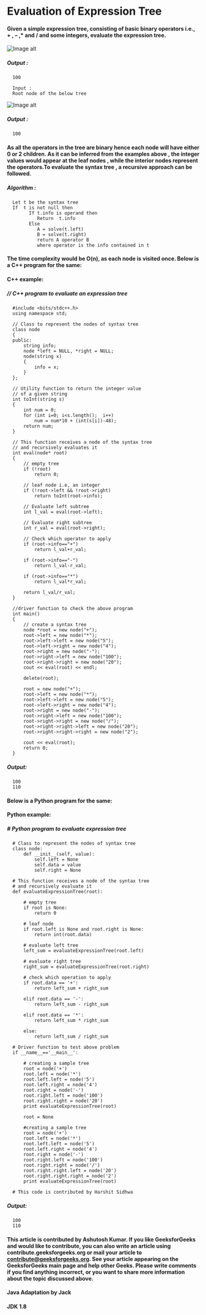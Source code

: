 # Evaluation of Expression Tree

####   Given a simple expression tree, consisting of basic binary operators i.e., + , – ,* and / and some integers, evaluate the expression tree.

![Image alt](https://github.com/Jackkobec/EvaluationofExpressionTree/blob/master/src/resources/1.png)

##### Output :
      100
      
      Input :
      Root node of the below tree
      
![Image alt](https://github.com/Jackkobec/EvaluationofExpressionTree/blob/master/src/resources/2.png)


##### Output :
      100


#### As all the operators in the tree are binary hence each node will have either 0 or 2 children. As it can be inferred from the examples above , the integer values would appear at the leaf nodes , while the interior nodes represent the operators.To evaluate the syntax tree , a recursive approach can be followed.

##### Algorithm :
      Let t be the syntax tree
      If  t is not null then
            If t.info is operand then  
               Return  t.info
            Else
               A = solve(t.left)
               B = solve(t.right)
               return A operator B
               where operator is the info contained in t



#### The time complexity would be O(n), as each node is visited once. Below is a C++ program for the same:

#### C++ example: 
##### // C++ program to evaluate an expression tree
      #include <bits/stdc++.h>
      using namespace std;
       
      // Class to represent the nodes of syntax tree
      class node
      {
      public:
          string info;
          node *left = NULL, *right = NULL;
          node(string x)
          {
              info = x;
          }
      };
       
      // Utility function to return the integer value
      // of a given string
      int toInt(string s)
      {
          int num = 0;
          for (int i=0; i<s.length();  i++)
              num = num*10 + (int(s[i])-48);
          return num;
      }
       
      // This function receives a node of the syntax tree
      // and recursively evaluates it
      int eval(node* root)
      {
          // empty tree
          if (!root)
              return 0;
       
          // leaf node i.e, an integer
          if (!root->left && !root->right)
              return toInt(root->info);
       
          // Evaluate left subtree
          int l_val = eval(root->left);
       
          // Evaluate right subtree
          int r_val = eval(root->right);
       
          // Check which operator to apply
          if (root->info=="+")
              return l_val+r_val;
       
          if (root->info=="-")
              return l_val-r_val;
       
          if (root->info=="*")
              return l_val*r_val;
       
          return l_val/r_val;
      }
       
      //driver function to check the above program
      int main()
      {
          // create a syntax tree
          node *root = new node("+");
          root->left = new node("*");
          root->left->left = new node("5");
          root->left->right = new node("4");
          root->right = new node("-");
          root->right->left = new node("100");
          root->right->right = new node("20");
          cout << eval(root) << endl;
       
          delete(root);
       
          root = new node("+");
          root->left = new node("*");
          root->left->left = new node("5");
          root->left->right = new node("4");
          root->right = new node("-");
          root->right->left = new node("100");
          root->right->right = new node("/");
          root->right->right->left = new node("20");
          root->right->right->right = new node("2");
       
          cout << eval(root);
          return 0;
      }

##### Output:
      100
      110
      
#### Below is a Python program for the same:     
    
#### Python example:    
      
##### # Python program to evaluate expression tree
       
      # Class to represent the nodes of syntax tree
      class node:
          def __init__(self, value):
              self.left = None
              self.data = value
              self.right = None
       
      # This function receives a node of the syntax tree
      # and recursively evaluate it
      def evaluateExpressionTree(root):
       
          # empty tree
          if root is None:
              return 0
       
          # leaf node
          if root.left is None and root.right is None:
              return int(root.data)
       
          # evaluate left tree
          left_sum = evaluateExpressionTree(root.left)
       
          # evaluate right tree
          right_sum = evaluateExpressionTree(root.right)
       
          # check which operation to apply
          if root.data == '+':
              return left_sum + right_sum
           
          elif root.data == '-':
              return left_sum - right_sum
           
          elif root.data == '*':
              return left_sum * right_sum
           
          else:
              return left_sum / right_sum
       
      # Driver function to test above problem
      if __name__=='__main__':
           
          # creating a sample tree
          root = node('+')
          root.left = node('*')
          root.left.left = node('5')
          root.left.right = node('4')
          root.right = node('-')
          root.right.left = node('100')
          root.right.right = node('20')
          print evaluateExpressionTree(root)
       
          root = None
       
          #creating a sample tree
          root = node('+')
          root.left = node('*')
          root.left.left = node('5')
          root.left.right = node('4')
          root.right = node('-')
          root.right.left = node('100')
          root.right.right = node('/')
          root.right.right.left = node('20')
          root.right.right.right = node('2')
          print evaluateExpressionTree(root)
       
      # This code is contributed by Harshit Sidhwa      
      
##### Output:
      100
      110      
      
#### This article is contributed by Ashutosh Kumar. If you like GeeksforGeeks and would like to contribute, you can also write an article using contribute.geeksforgeeks.org or mail your article to contribute@geeksforgeeks.org. See your article appearing on the GeeksforGeeks main page and help other Geeks. Please write comments if you find anything incorrect, or you want to share more information about the topic discussed above.

#### Java Adaptation by Jack
 
#### JDK 1.8
